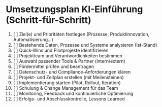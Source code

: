# Umsetzungsplan KI-Einführung (Schritt-für-Schritt)

1. [ ] Ziel(e) und Prioritäten festlegen (Prozesse, Produktinnovation, Automatisierung…)
2. [ ] Bestehende Daten, Prozesse und Systeme analysieren (Ist-Stand)
3. [ ] Quick-Wins und Pilotprojekte identifizieren
4. [ ] Projektteam und Verantwortlichkeiten bestimmen
5. [ ] Auswahl passender Tools & Partner (intern/extern)
6. [ ] Fördermittel prüfen und beantragen
7. [ ] Datenschutz- und Compliance-Anforderungen klären
8. [ ] Projekt- und Zeitplan erstellen (mit Meilensteinen)
9. [ ] Implementierung starten (Pilot, Rollout, Iteration)
10. [ ] Schulung & Change Management für das Team
11. [ ] Monitoring, Feedback und kontinuierliche Optimierung
12. [ ] Erfolgs- und Abschlusskontrolle, Lessons Learned
